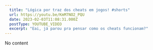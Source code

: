```yaml
---
  title: "Lógica por traz dos cheats em jogos! #shorts"
  url: https://youtu.be/KmM7NO2_PQU
  date: 2023-02-03T11:08:31.000Z
  postType: YOUTUBE_VIDEO
  excerpt: "Eai, já parou pra pensar como os cheats funcionam?"
---
```

  
  No content
  